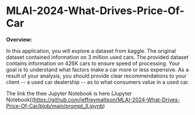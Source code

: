 # MLAI-2024-What-Drives-Price-Of-Car

**Overview:**

In this application, you will explore a dataset from kaggle. The original dataset contained information on 3 million used cars. The provided dataset contains information on 426K cars to ensure speed of processing. Your goal is to understand what factors make a car more or less expensive. As a result of your analysis, you should provide clear recommendations to your client -- a used car dealership -- as to what consumers value in a used car.

The link the thee Jupyter Notebook is here [Jupyter Notebook[(https://github.com/jeffreymattson/MLAI-2024-What-Drives-Price-Of-Car/blob/main/prompt_II.ipynb)
